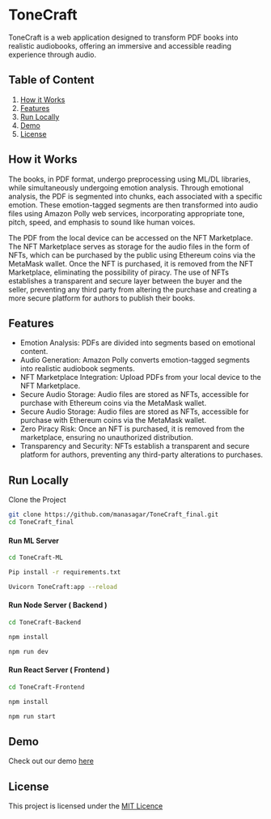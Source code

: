 
# ToneCraft

ToneCraft is a web application designed to transform PDF books into realistic audiobooks, offering an immersive and accessible reading experience through audio.

## Table of Content
1. [How it Works](##How-it-Works)
2. [Features](#Features)
3. [Run Locally](#Run-Locally)
4. [Demo](#Demo)
5. [License](#License)

## How it Works
The books, in PDF format, undergo preprocessing using ML/DL libraries, while simultaneously undergoing emotion analysis. Through emotional analysis, the PDF is segmented into chunks, each associated with a specific emotion. These emotion-tagged segments are then transformed into audio files using Amazon Polly web services, incorporating appropriate tone, pitch, speed, and emphasis to sound like human voices.

The PDF from the local device can be accessed on the NFT Marketplace. The NFT Marketplace serves as storage for the audio files in the form of NFTs, which can be purchased by the public using Ethereum coins via the MetaMask wallet. Once the NFT is purchased, it is removed from the NFT Marketplace, eliminating the possibility of piracy. The use of NFTs establishes a transparent and secure layer between the buyer and the seller, preventing any third party from altering the purchase and creating a more secure platform for authors to publish their books.
## Features
- Emotion Analysis: PDFs are divided into segments based on emotional content.
- Audio Generation: Amazon Polly converts emotion-tagged segments into realistic audiobook segments.
- NFT Marketplace Integration: Upload PDFs from your local device to the NFT Marketplace.
- Secure Audio Storage: Audio files are stored as NFTs, accessible for purchase with Ethereum coins via the MetaMask wallet.
- Secure Audio Storage: Audio files are stored as NFTs, accessible for purchase with Ethereum coins via the MetaMask wallet.
- Zero Piracy Risk: Once an NFT is purchased, it is removed from the marketplace, ensuring no unauthorized distribution.
- Transparency and Security: NFTs establish a transparent and secure platform for authors, preventing any third-party alterations to purchases.

## Run Locally
Clone the Project
```bash
git clone https://github.com/manasagar/ToneCraft_final.git
cd ToneCraft_final
```

#### Run ML Server
```bash
cd ToneCraft-ML
```
```bash
Pip install -r requirements.txt
```
```bash
Uvicorn ToneCraft:app --reload
```

#### Run Node Server ( Backend )
```bash
cd ToneCraft-Backend
```
```bash
npm install
```
```bash
npm run dev
```

#### Run React Server ( Frontend )
```bash
cd ToneCraft-Frontend
```
```bash
npm install
```
```bash
npm run start
```


 
## Demo
Check out our demo [here](https://youtu.be/vNx6jiw8zbo?si=wTc2LfKsuN3y8s-t)



## License
This project is licensed under the 
[MIT Licence](https://choosealicense.com/licenses/mit/)

